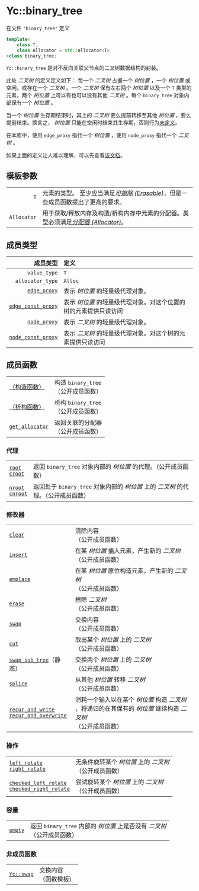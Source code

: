 # Yc::binary_tree

在文件 `"binary_tree"` 定义

```C++
template<
    class T,
    class Allocator = std::allocator<T>
>class binary_tree;
```

`Yc::binary_tree` 是对不反向关联父节点的二叉树数据结构的封装。

此处 _二叉树_ 的定义定义如下：
每一个 _二叉树_ 占据一个 _树位置_ ，一个 _树位置_ 或空闲，或存在一个 _二叉树_ 。一个 _二叉树_ 保有左右两个 _树位置_ 以及一个 `T` 类型的元素，两个 _树位置_ 上可以有也可以没有其他 _二叉树_ 。每个 `binary_tree` 对象内部保有一个 _树位置_ 。

当一个 _树位置_ 生存期结束时，其上的 _二叉树_ 要么提前转移至其他 _树位置_ ，要么提前结束。换言之， _树位置_ 只能在空闲时结束其生存期，否则行为[未定义](https://zh.cppreference.com/w/cpp/language/ub)。

在本库中，使用 `edge_proxy` 指代一个 _树位置_ ，使用 `node_proxy` 指代一个 _二叉树_ 。

如果上面的定义让人难以理解，可以先查看[该文档](easy_for_understand.md)。

## 模板参数

| | |
|-:|:-|
|`T`|元素的类型。 至少应当满足[_可擦除 (Erasable)_](https://zh.cppreference.com/w/cpp/named_req/Erasable)，但是一些成员函数提出了更高的要求。|
|`Allocator`|用于获取/释放内存及构造/析构内存中元素的分配器。类型必须满足[_分配器 (Allocator)_](https://zh.cppreference.com/w/cpp/named_req/Allocator)。|

## 成员类型

|成员类型|定义|
|-:|:-|
|`value_type`|`T`|
|`allocator_type`|`Alloc`|
|[`edge_proxy`](edge_proxy/edge_proxy.md)|表示 _树位置_ 的轻量级代理对象。|
|[`edge_const_proxy`](edge_proxy/edge_proxy.md)|表示 _树位置_ 的轻量级代理对象。对这个位置的树的元素提供只读访问|
|[`node_proxy`](node_proxy/node_proxy.md)|表示 _二叉树_ 的轻量级代理对象。|
|[`node_const_proxy`](node_proxy/node_proxy.md)|表示 _二叉树_ 的轻量级代理对象。对这个树的元素提供只读访问|

## 成员函数

|||
|:-|:-|
|[（构造函数）](constructor.md)|构造 `binary_tree` <br>（公开成员函数）|
|[（析构函数）](destructor.md)|析构 `binary_tree` <br>（公开成员函数）|
|[`get_allocator`](get_allocator.md)|返回关联的分配器<br>（公开成员函数）|

### 代理

|||
|:-|:-|
|[`root`<br>`croot`](root.md)|返回 `binary_tree` 对象内部的 _树位置_ 的代理。（公开成员函数）|
|[`nroot`<br>`cnroot`](nroot.md)|返回处于 `binary_tree` 对象内部的 _树位置_ 上的 _二叉树_ 的代理。（公开成员函数）|

### 修改器

|||
|:-|:-|
|[`clear`](clear.md)|清除内容<br>（公开成员函数）|
|[`insert`](insert.md)|在某 _树位置_ 插入元素，产生新的 _二叉树_ <br>（公开成员函数）|
|[`emplace`](emplace.md)|在某 _树位置_ 原位构造元素，产生新的 _二叉树_ <br>（公开成员函数）|
|[`erase`](erase.md)|擦除 _二叉树_ <br>（公开成员函数）|
|[`swap`](swap.md)|交换内容<br>（公开成员函数）|
|[`cut`](cut.md)|取出某个 _树位置_ 上的 _二叉树_ <br>（公开成员函数）|
|[`swap_sub_tree`](swap_sub_tree.md)（静态）|交换两个 _树位置_ 上的 _二叉树_ <br>（公开成员函数）|
|[`splice`](splice.md)|从其他 _树位置_ 转移 _二叉树_ <br>（公开成员函数）|
|[`recur_and_write`<br>`recur_and_overwrite`](recur_and_write.md)|消耗一个输入以在某个 _树位置_ 构造 _二叉树_ ，将递归的在其保有的 _树位置_ 继续构造 _二叉树_ <br>（公开成员函数）|

### 操作

|||
|:-|:-|
|[`left_rotate`<br>`right_rotate`](rotate.md)|无条件旋转某个 _树位置_ 上的 _二叉树_ <br>（公开成员函数）|
|[`checked_left_rotate`<br>`checked_right_rotate`](rotate.md)|尝试旋转某个 _树位置_ 上的 _二叉树_ <br>（公开成员函数）|

### 容量

|||
|:-|:-|
|[`empty`](empty.md)|返回 `binary_tree` 内部的 _树位置_ 上是否没有 _二叉树_ <br>（公开成员函数）|

### 非成员函数

|||
|:-|:-|
|[`Yc::swap`](adl_swap.md)|交换内容<br>（函数模板）|